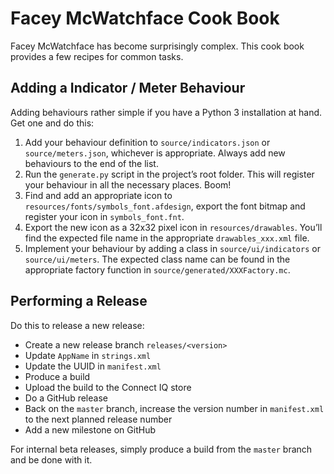 # Facey McWatchface Cook Book

Facey McWatchface has become surprisingly complex. This cook book provides a few recipes for common tasks.

## Adding a Indicator / Meter Behaviour

Adding behaviours rather simple if you have a Python 3 installation at hand. Get one and do this:

1. Add your behaviour definition to `source/indicators.json` or `source/meters.json`, whichever is appropriate. Always add new behaviours to the end of the list.
2. Run the `generate.py` script in the project’s root folder. This will register your behaviour in all the necessary places. Boom!
3. Find and add an appropriate icon to `resources/fonts/symbols_font.afdesign`, export the font bitmap and register your icon in `symbols_font.fnt`.
4. Export the new icon as a 32x32 pixel icon in `resources/drawables`. You’ll find the expected file name in the appropriate `drawables_xxx.xml` file.
5. Implement your behaviour by adding a class in `source/ui/indicators` or `source/ui/meters`. The expected class name can be found in the appropriate factory function in `source/generated/XXXFactory.mc`.

## Performing a Release

Do this to release a new release:

* Create a new release branch `releases/<version>`
* Update `AppName` in `strings.xml`
* Update the UUID in `manifest.xml`
* Produce a build
* Upload the build to the Connect IQ store
* Do a GitHub release
* Back on the `master` branch, increase the version number in `manifest.xml` to the next planned release number
* Add a new milestone on GitHub

For internal beta releases, simply produce a build from the `master` branch and be done with it.